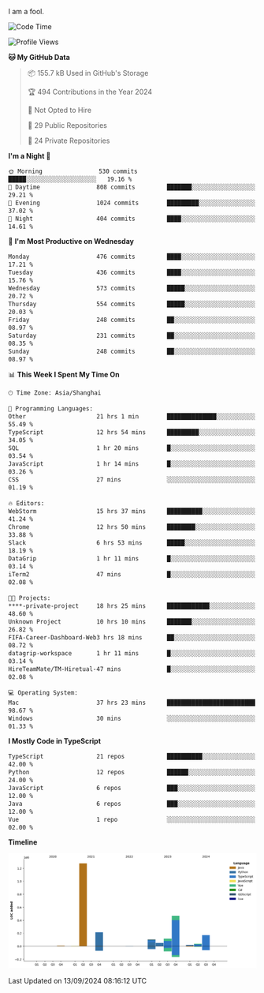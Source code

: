I am a fool.

<!--START_SECTION:waka-->
![Code Time](http://img.shields.io/badge/Code%20Time-1%2C829%20hrs%2042%20mins-blue)

![Profile Views](http://img.shields.io/badge/Profile%20Views-1-blue)

**🐱 My GitHub Data** 

> 📦 155.7 kB Used in GitHub's Storage 
 > 
> 🏆 494 Contributions in the Year 2024
 > 
> 🚫 Not Opted to Hire
 > 
> 📜 29 Public Repositories 
 > 
> 🔑 24 Private Repositories 
 > 
**I'm a Night 🦉** 

```text
🌞 Morning                530 commits         █████░░░░░░░░░░░░░░░░░░░░   19.16 % 
🌆 Daytime                808 commits         ███████░░░░░░░░░░░░░░░░░░   29.21 % 
🌃 Evening                1024 commits        █████████░░░░░░░░░░░░░░░░   37.02 % 
🌙 Night                  404 commits         ████░░░░░░░░░░░░░░░░░░░░░   14.61 % 
```
📅 **I'm Most Productive on Wednesday** 

```text
Monday                   476 commits         ████░░░░░░░░░░░░░░░░░░░░░   17.21 % 
Tuesday                  436 commits         ████░░░░░░░░░░░░░░░░░░░░░   15.76 % 
Wednesday                573 commits         █████░░░░░░░░░░░░░░░░░░░░   20.72 % 
Thursday                 554 commits         █████░░░░░░░░░░░░░░░░░░░░   20.03 % 
Friday                   248 commits         ██░░░░░░░░░░░░░░░░░░░░░░░   08.97 % 
Saturday                 231 commits         ██░░░░░░░░░░░░░░░░░░░░░░░   08.35 % 
Sunday                   248 commits         ██░░░░░░░░░░░░░░░░░░░░░░░   08.97 % 
```


📊 **This Week I Spent My Time On** 

```text
🕑︎ Time Zone: Asia/Shanghai

💬 Programming Languages: 
Other                    21 hrs 1 min        ██████████████░░░░░░░░░░░   55.49 % 
TypeScript               12 hrs 54 mins      █████████░░░░░░░░░░░░░░░░   34.05 % 
SQL                      1 hr 20 mins        █░░░░░░░░░░░░░░░░░░░░░░░░   03.54 % 
JavaScript               1 hr 14 mins        █░░░░░░░░░░░░░░░░░░░░░░░░   03.26 % 
CSS                      27 mins             ░░░░░░░░░░░░░░░░░░░░░░░░░   01.19 % 

🔥 Editors: 
WebStorm                 15 hrs 37 mins      ██████████░░░░░░░░░░░░░░░   41.24 % 
Chrome                   12 hrs 50 mins      ████████░░░░░░░░░░░░░░░░░   33.88 % 
Slack                    6 hrs 53 mins       █████░░░░░░░░░░░░░░░░░░░░   18.19 % 
DataGrip                 1 hr 11 mins        █░░░░░░░░░░░░░░░░░░░░░░░░   03.14 % 
iTerm2                   47 mins             █░░░░░░░░░░░░░░░░░░░░░░░░   02.08 % 

🐱‍💻 Projects: 
****-private-project     18 hrs 25 mins      ████████████░░░░░░░░░░░░░   48.60 % 
Unknown Project          10 hrs 10 mins      ███████░░░░░░░░░░░░░░░░░░   26.82 % 
FIFA-Career-Dashboard-Web3 hrs 18 mins       ██░░░░░░░░░░░░░░░░░░░░░░░   08.72 % 
datagrip-workspace       1 hr 11 mins        █░░░░░░░░░░░░░░░░░░░░░░░░   03.14 % 
HireTeamMate/TM-Hiretual-47 mins             █░░░░░░░░░░░░░░░░░░░░░░░░   02.08 % 

💻 Operating System: 
Mac                      37 hrs 23 mins      █████████████████████████   98.67 % 
Windows                  30 mins             ░░░░░░░░░░░░░░░░░░░░░░░░░   01.33 % 
```

**I Mostly Code in TypeScript** 

```text
TypeScript               21 repos            ██████████░░░░░░░░░░░░░░░   42.00 % 
Python                   12 repos            ██████░░░░░░░░░░░░░░░░░░░   24.00 % 
JavaScript               6 repos             ███░░░░░░░░░░░░░░░░░░░░░░   12.00 % 
Java                     6 repos             ███░░░░░░░░░░░░░░░░░░░░░░   12.00 % 
Vue                      1 repo              ░░░░░░░░░░░░░░░░░░░░░░░░░   02.00 % 
```



**Timeline**

![Lines of Code chart](https://raw.githubusercontent.com/VeejaLiu/VeejaLiu/master/assets/bar_graph.png)


 Last Updated on 13/09/2024 08:16:12 UTC
<!--END_SECTION:waka-->
